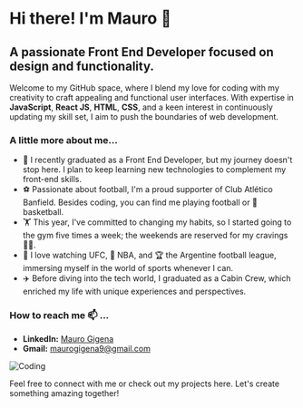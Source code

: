 # Hi there! I'm Mauro 👋

## A passionate Front End Developer focused on design and functionality.

Welcome to my GitHub space, where I blend my love for coding with my creativity to craft appealing and functional user interfaces. With expertise in **JavaScript**, **React JS**, **HTML**, **CSS**, and a keen interest in continuously updating my skill set, I aim to push the boundaries of web development.

### A little more about me...

- 🌱 I recently graduated as a Front End Developer, but my journey doesn't stop here. I plan to keep learning new technologies to complement my front-end skills.
- ⚽ Passionate about football, I'm a proud supporter of Club Atlético Banfield. Besides coding, you can find me playing football or 🏀 basketball.
- 🏋️ This year, I've committed to changing my habits, so I started going to the gym five times a week; the weekends are reserved for my cravings 🍦🍕.
- 🥊 I love watching UFC, 🏀 NBA, and 🏆 the Argentine football league, immersing myself in the world of sports whenever I can.
- ✈️ Before diving into the tech world, I graduated as a Cabin Crew, which enriched my life with unique experiences and perspectives.

### How to reach me 📫 ...

- **LinkedIn:** [Mauro Gigena](https://www.linkedin.com/in/mauro-gigena)
- **Gmail:** [maurogigena9@gmail.com](mailto:maurogigena9@gmail.com)

![Coding](https://i.pinimg.com/originals/f0/f0/d9/f0f0d932d6e39c7af5aa305cbd8da735.gif)

Feel free to connect with me or check out my projects here. Let's create something amazing together!

